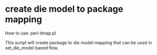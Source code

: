 # create die model to package mapping
How to use:
perl dmap.pl <package mapping file> <spice die model> <outfile name>

This script will create package to die model mapping that can be used in set_die_model based flow.
